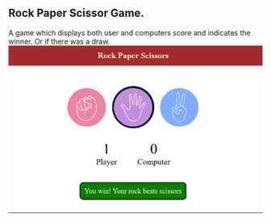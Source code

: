 ## Rock Paper Scissor Game.
A game which displays both user and computers score and indicates the winner. Or if there was a draw.
![ALT text](https://github.com/Jiya82/Stone-Paper-Scissors/blob/main/Game.png)
